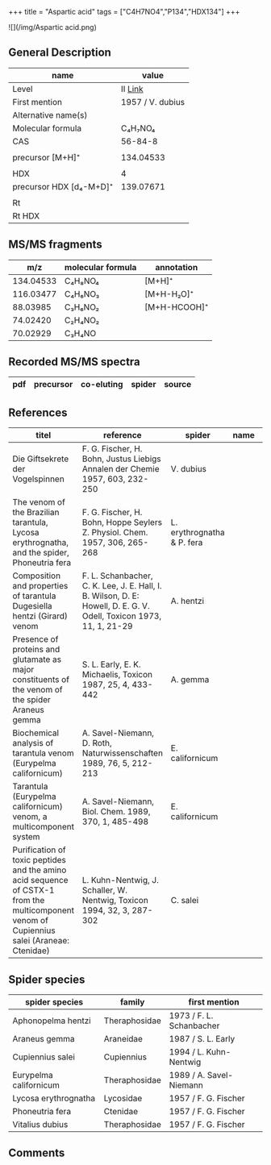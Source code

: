 +++
title = "Aspartic acid"
tags = ["C4H7NO4","P134","HDX134"]
+++

![](/img/Aspartic acid.png)

## General Description

| name                    | value            |
|-------------------------|------------------|
| Level                   | II [Link](http://massbank.jp/RecordDisplay.jsp?id=PB000453)              |
| First mention           | 1957 / V. dubius |
| Alternative name(s)     |                  |
| Molecular formula       | C₄H₇NO₄          |
| CAS                     | 56-84-8          |
|                         |                  |
| precursor  [M+H]⁺       | 134.04533        |
|                         |                  |
| HDX                     | 4                |
| precursor HDX [d₄-M+D]⁺ | 139.07671        |
|                         |                  |
| Rt                      |                  |
| Rt HDX                  |                  |

## MS/MS fragments

| m/z       | molecular formula | annotation   |
|-----------|-------------------|--------------|
| 134.04533 | C₄H₈NO₄           | [M+H]⁺       |
| 116.03477 | C₄H₆NO₃           | [M+H-H₂O]⁺   |
| 88.03985  | C₃H₆NO₂           | [M+H-HCOOH]⁺ |
| 74.02420  | C₂H₄NO₂           |              |
| 70.02929  | C₃H₄NO            |              |

## Recorded MS/MS spectra

| pdf | precursor | co-eluting | spider    | source        |
|-----|-----------|------------|-----------|---------------|

## References

| titel                                                                                                                                      | reference                                                              | spider   | name | content | link                                         |
|--------------------------------------------------------------------------------------------------------------------------------------------|------------------------------------------------------------------------|----------|------|---------|----------------------------------------------|
| Die Giftsekrete der Vogelspinnen                                                            | F. G. Fischer, H. Bohn, Justus Liebigs Annalen der Chemie 1957, 603, 232-250                                                            |   V. dubius   |      |         | [Link](https://onlinelibrary.wiley.com/doi/abs/10.1002/jlac.19576030124) |
| The venom of the Brazilian tarantula, Lycosa erythrognatha, and the spider, Phoneutria fera                                                            | F. G. Fischer, H. Bohn, Hoppe Seylers Z. Physiol. Chem. 1957, 306, 265-268                                                            |  L. erythrognatha & P. fera    |      |         | [Link](https://onlinelibrary.wiley.com/doi/abs/10.1002/jlac.19576030124) |
| Composition and properties of tarantula Dugesiella hentzi (Girard) venom                                                            | F. L. Schanbacher, C. K. Lee, J. E. Hall, I. B. Wilson, D. E: Howell, D. E. G. V. Odell, Toxicon 1973, 11, 1, 21-29                                                            | A. hentzi     |      |         | [Link](https://doi.org/10.1016/0041-0101(73)90147-5) |
| Presence of proteins and glutamate as major constituents of the venom of the spider Araneus gemma                                                            | S. L. Early, E. K. Michaelis, Toxicon 1987, 25, 4, 433-442                                                            | A. gemma     |      |         | [Link](https://doi.org/10.1016/0041-0101(87)90077-8) |
| Biochemical analysis of tarantula venom (Eurypelma californicum)                                  | A. Savel-Niemann, D. Roth, Naturwissenschaften 1989, 76, 5, 212-213                                                                                                                                             | E. californicum             |      |         | [Link](https://link.springer.com/article/10.1007/BF00627688) |
| Tarantula (Eurypelma californicum) venom, a multicomponent system                                 | A. Savel-Niemann, Biol. Chem. 1989, 370, 1, 485-498                                                                                                                                                             | E. californicum             |      |         | [Link](https://doi.org/10.1515/bchm3.1989.370.1.485)         |
| Purification of toxic peptides and the amino acid sequence of CSTX-1 from the multicomponent venom of Cupiennius salei (Araneae: Ctenidae) | L. Kuhn-Nentwig, J. Schaller, W. Nentwig, Toxicon 1994, 32, 3, 287-302 | C. salei |      |         | [Link](https://doi.org/10.1016/0041-0101(94)90082-5) |


## Spider species

| spider species         | family        | first mention            |
|------------------------|---------------|--------------------------|
| Aphonopelma hentzi     | Theraphosidae | 1973 / F. L. Schanbacher |
| Araneus gemma          | Araneidae     | 1987 / S. L. Early       |
| Cupiennius salei       | Cupiennius    | 1994 / L. Kuhn-Nentwig   |
| Eurypelma californicum | Theraphosidae | 1989 / A. Savel-Niemann  |
| Lycosa erythrognatha   | Lycosidae     | 1957 / F. G. Fischer     |
| Phoneutria fera        | Ctenidae      | 1957 / F. G. Fischer     |
| Vitalius dubius        | Theraphosidae | 1957 / F. G. Fischer     |

## Comments